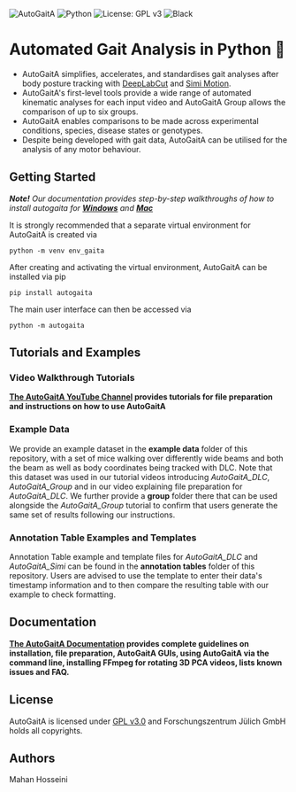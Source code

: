 ![AutoGaitA](https://github.com/mahan-hosseini/AutoGaitA/blob/main/res/autogaita_logo.png?raw=true)
![Python](https://img.shields.io/badge/python-v3.6+-blue.svg)
![License: GPL v3](https://img.shields.io/badge/License-GPLv3-blue.svg)
![Black](https://img.shields.io/badge/code%20style-black-000000.svg)
# Automated Gait Analysis in Python 🐸

- AutoGaitA simplifies, accelerates, and standardises gait analyses after body posture tracking with [DeepLabCut](https://github.com/DeepLabCut/DeepLabCut) and [Simi Motion](http://www.simi.com/en/products/movement-analysis/simi-motion-2d3d.html?type=rss%2F). 
- AutoGaitA's first-level tools provide a wide range of automated kinematic analyses for each input video and AutoGaitA Group allows the comparison of up to six groups. 
- AutoGaitA enables comparisons to be made across experimental conditions, species, disease states or genotypes. 
- Despite being developed with gait data, AutoGaitA can be utilised for the analysis of any motor behaviour.

## Getting Started

***Note!** Our documentation provides step-by-step walkthroughs of how to install autogaita for **[Windows](https://docs.google.com/document/d/1Y4wrrsjs0ybLDKPzE2LAatqPDq9jtwjIuk4M0jRZ3wE/edit#heading=h.28j6wu2vamre)** and **[Mac](https://docs.google.com/document/d/1Y4wrrsjs0ybLDKPzE2LAatqPDq9jtwjIuk4M0jRZ3wE/edit)***

It is strongly recommended that a separate virtual environment for AutoGaitA is created via

`python -m venv env_gaita`

After creating and activating the virtual environment, AutoGaitA can be installed via pip

`pip install autogaita`

The main user interface can then be accessed via

`python -m autogaita`

## Tutorials and Examples

### Video Walkthrough Tutorials

**[The AutoGaitA YouTube Channel](https://youtube.com/playlist?list=PLCn5T7K_H8K56NIcEsfDK664OP7cN_Bad&si=mV5p2--nYvbofkPh) provides tutorials for file preparation and instructions on how to use AutoGaitA**

### Example Data
We provide an example dataset in the **example data** folder of this repository, with a set of mice walking over differently wide beams and both the beam as well as body coordinates being tracked with DLC. Note that this dataset was used in our tutorial videos introducing *AutoGaitA_DLC*, *AutoGaitA_Group* and in our video explaining file preparation for *AutoGaitA_DLC*.  We further provide a **group** folder there that can be used alongside the *AutoGaitA_Group* tutorial to confirm that users generate the same set of results following our instructions.

### Annotation Table Examples and Templates
Annotation Table example and template files for *AutoGaitA_DLC* and *AutoGaitA_Simi* can be found in the **annotation tables** folder of this repository.
Users are advised to use the template to enter their data's timestamp information and to then compare the resulting table with our example to check formatting.

## Documentation

**[The AutoGaitA Documentation](https://docs.google.com/document/d/1Y4wrrsjs0ybLDKPzE2LAatqPDq9jtwjIuk4M0jRZ3wE/edit?usp=sharing) provides complete guidelines on installation, file preparation, AutoGaitA GUIs, using AutoGaitA via the command line, installing FFmpeg for rotating 3D PCA videos, lists known issues and FAQ.**  

## License

AutoGaitA is licensed under [GPL v3.0](https://github.com/mahan-hosseini/AutoGaitA/blob/main/LICENSE) and Forschungszentrum Jülich GmbH holds all copyrights.

## Authors
Mahan Hosseini
